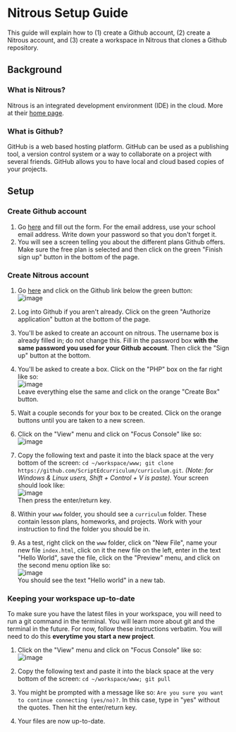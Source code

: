# Nitrous Setup Guide

This guide will explain how to (1) create a Github account, (2) create a Nitrous account, and (3) create a workspace in Nitrous that clones a Github repository.

## Background

### What is Nitrous?

Nitrous is an integrated development environment (IDE) in the cloud. More at their [home page](https://www.nitrous.io/).

### What is Github?

GitHub is a web based hosting platform. GitHub can be used as a publishing tool, a version control system or a way to collaborate on a project with several friends. GitHub allows you to have local and cloud based copies of your projects.

## Setup

### Create Github account

1. Go <a href = "https://github.com/join" target = "_blank">here</a> and fill out the form. For the email address, use your school email address. Write down your password so that you don't forget it.
2. You will see a screen telling you about the different plans Github offers. Make sure the free plan is selected and then click on the green "Finish sign up" button in the bottom of the page.

### Create Nitrous account

1. Go  <a href = "https://nitrous.io" target = "_blank">here</a> and click on the Github link below the green button:
<br/>![image](http://i.imgur.com/h8cOV0A.png)

2. Log into Github if you aren't already. Click on the green "Authorize application" button at the bottom of the page.

3. You'll be asked to create an account on nitrous. The username box is already filled in; do not change this. Fill in the password box **with the same password you used for your Github account**. Then click the "Sign up" button at the bottom.

4. You'll be asked to create a box. Click on the "PHP" box on the far right like so: <br/>![image](http://i.imgur.com/sFgG9lY.png)<br/>Leave everything else the same and click on the orange "Create Box" button.

5. Wait a couple seconds for your box to be created. Click on the orange buttons until you are taken to a new screen. 

6. Click on the "View" menu and click on "Focus Console" like so:<br/>![image](http://i.imgur.com/ArLziXA.png)

7. Copy the following text and paste it into the black space at the very bottom of the screen: ``cd ~/workspace/www; git clone https://github.com/ScriptEdcurriculum/curriculum.git``. *(Note: for Windows & Linux users, Shift + Control + V is paste).* Your screen should look like:<br/>![image](http://i.imgur.com/ccCgV1t.png)<br/>Then press the enter/return key.

8. Within your `www` folder, you should see a `curriculum` folder. These contain lesson plans, homeworks, and projects. Work with your instruction to find the folder you should be in.

9. As a test, right click on the `www` folder, click on "New File", name your new file `index.html`, click on it the new file on the left, enter in the text "Hello World", save the file, click on the "Preview" menu, and click on the second menu option like so:<br/>![image](http://i.imgur.com/AUdxeAW.png)<br/>You should see the text "Hello world" in a new tab.

### Keeping your workspace up-to-date

To make sure you have the latest files in your workspace, you will need to run a git command in the terminal. You will learn more about git and the terminal in the future. For now, follow these instructions verbatim. You will need to do this **everytime you start a new project**.

1. Click on the "View" menu and click on "Focus Console" like so:<br/>![image](http://i.imgur.com/ArLziXA.png)

2. Copy the following text and paste it into the black space at the very bottom of the screen: ``cd ~/workspace/www; git pull``

3. You might be prompted with a message like so: ``Are you sure you want to continue connecting (yes/no)?``. In this case, type in "yes" without the quotes. Then hit the enter/return key.

4. Your files are now up-to-date.



